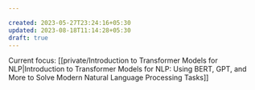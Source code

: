 ```yaml
---

created: 2023-05-27T23:24:16+05:30
updated: 2023-08-18T11:14:28+05:30
draft: true
---
```


Current focus: [[private/Introduction to Transformer Models for NLP|Introduction to Transformer Models for NLP: Using BERT, GPT, and More to Solve Modern Natural Language Processing Tasks]]


